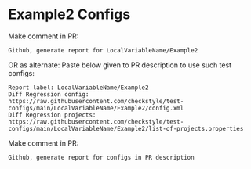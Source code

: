 # Example2 Configs
Make comment in PR:
```
Github, generate report for LocalVariableName/Example2
```
OR as alternate:
Paste below given to PR description to use such test configs:
```
Report label: LocalVariableName/Example2
Diff Regression config: https://raw.githubusercontent.com/checkstyle/test-configs/main/LocalVariableName/Example2/config.xml
Diff Regression projects: https://raw.githubusercontent.com/checkstyle/test-configs/main/LocalVariableName/Example2/list-of-projects.properties
```
Make comment in PR:
```
Github, generate report for configs in PR description
```
